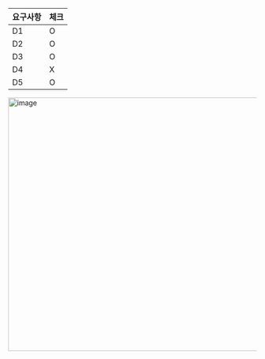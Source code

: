 |요구사항|체크|
|------|---|
|D1|O|
|D2|O|
|D3|O|
|D4|X|
|D5|O|

<img width="1730" height="513" alt="image" src="https://github.com/user-attachments/assets/c1f2d301-c1cc-40c3-b18a-4e3a5472a8f7" />
